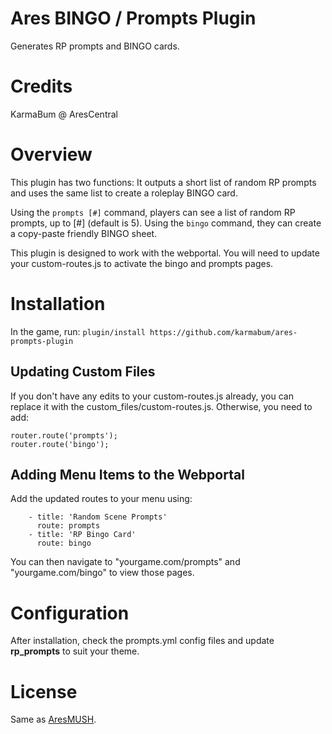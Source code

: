 # Ares BINGO / Prompts Plugin
Generates RP prompts and BINGO cards.

# Credits
KarmaBum @ AresCentral

# Overview
This plugin has two functions: It outputs a short list of random RP prompts and uses the same list to create a roleplay BINGO card.

Using the `prompts [#]` command, players can see a list of random RP prompts, up to [#] (default is 5).  Using the `bingo` command, they can create a copy-paste friendly BINGO sheet.

This plugin is designed to work with the webportal.  You will need to update your custom-routes.js to activate the bingo and prompts pages.

## 

# Installation

In the game, run: `plugin/install https://github.com/karmabum/ares-prompts-plugin`

## Updating Custom Files

If you don't have any edits to your custom-routes.js already, you can replace it with the custom_files/custom-routes.js.  Otherwise, you need to add:

````
router.route('prompts');
router.route('bingo');
````

## Adding Menu Items to the Webportal

Add the updated routes to your menu using:

```
    - title: 'Random Scene Prompts'
      route: prompts
    - title: 'RP Bingo Card'
      route: bingo
```

You can then navigate to "yourgame.com/prompts" and "yourgame.com/bingo" to view those pages.

# Configuration

After installation, check the prompts.yml config files and update **rp_prompts** to suit your theme.

# License

Same as [AresMUSH](https://aresmush.com/license).
